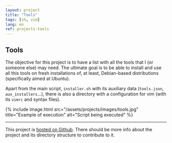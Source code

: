 ```yaml
---
layout: project
title: "Tools"
tags: [sh, vim]
lang: en
ref: projects-tools
---
```


## Tools

The objective for this project is to have a list with all the tools that I (or someone
else) may need. The ultimate goal is to be able to install and use all this tools on
fresh installations of, at least, Debian-based distributions (specifically aimed at
Ubuntu).

Apart from the main script, `installer.sh` with its auxiliary data (`tools.json`,
`aux_installers`...), there is also a directory with a configuration for vim (with its
`vimrc` and syntax files).

{% include image.html
	src="/assets/projects/images/tools.jpg"
	title="Example of execution"
	alt="Script being executed"
%}

----

This project is [hosted on Github](https://github.com/Foo-Manroot/Tools). There should be
more info about the project and its directory structure to contribute to it.
